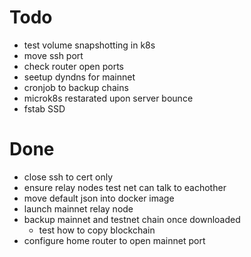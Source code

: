 # Todo

* test volume snapshotting in k8s
* move ssh port 
* check router open ports
* seetup dyndns for mainnet
* cronjob to backup chains
* microk8s restarated upon server bounce
* fstab SSD

# Done
* close ssh to cert only
* ensure relay nodes test net can talk to eachother
* move default json into docker image
* launch mainnet relay node
* backup mainnet and testnet chain once downloaded
  * test how to copy blockchain
* configure home router to open mainnet port
